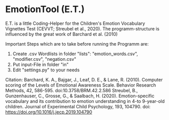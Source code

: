 # EmotionTool (E.T.)

E.T. is a little Coding-Helper for the Children's Emotion Vocabulary Vignettes Test (CEVVT; Streubel et al., 2020). The programm-structure is influenced by the great work of Barchard et al. (2010)

Important Steps which are to take before running the Programm are:

1. Create .csv Wordlists in folder "lists": "emotion_words.csv", "modifier.csv", "negation.csv"
2. Put input-File in folder "in"
3. Edit "settings.py" to your needs

Citation: 
Barchard, K. A., Bajgar, J., Leaf, D. E., & Lane, R. (2010). Computer scoring of the Levels of Emotional Awareness Scale. Behavior Research Methods, 42, 586-595. doi:10.3758/BRM.42.2.586
Streubel, B., Gunzenhauser, C., Grosse, G., & Saalbach, H. (2020). Emotion-specific vocabulary and its contribution to emotion understanding in 4-to 9-year-old children. Journal of Experimental Child Psychology, 193, 104790. doi: https://doi.org/10.1016/j.jecp.2019.104790